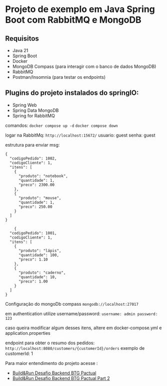 # Projeto de exemplo em Java Spring Boot com RabbitMQ e MongoDB

## Requisitos
- Java 21
- Spring Boot
- Docker
- MongoDB Compass (para interagir com o banco de dados MongoDB)
- RabbitMQ
- Postman/Insomnia (para testar os endpoints)

## Plugins do projeto instalados do springIO:
- Spring Web
- Spring Data MongoDB
- Spring for RabbitMQ


comandos:
    ``
        docker compose up -d
    ``
    ``
        docker compose down
    ``

logar na RabbitMq:
    ``
        http://localhost:15672/
    ``
    usuario: guest
    senha: guest

estrutura para enviar msg:
```
{
  "codigoPedido": 1002,
  "codigoCliente": 1,
  "itens": [
    {
      "produto": "notebook",
      "quantidade": 1,
      "preco": 2300.00
    },
    {
      "produto": "mouse",
      "quantidade": 1,
      "preco": 250.00
    }
  ] 
}
```
```
    {
  "codigoPedido": 1001,
  "codigoCliente": 1,
  "itens": [
    {
      "produto": "lápis",
      "quantidade": 100,
      "preco": 1.10
    },
    {
      "produto": "caderno",
      "quantidade": 10,
      "preco": 1.00
    }
  ] 
}
```

Configuração do mongoDb compass
    ``
        mongodb://localhost:27017
    ``

em authentication utilize username/password:
    ```
        username: admin
        password: 123
    ```

caso queira modificar algum desses itens, altere em docker-compose.yml e application.properties

endpoint para obter o resumo dos pedidos:
    ``
        http://localhost:8080/customers/{customerId}/orders
    ``
exemplo de customerId: 1

Para maior entendimento do projeto acesse :
- [Build&Run Desafio Backend BTG Pactual](https://www.youtube.com/watch?v=e_WgAB0Th_I&t=11s)
- [Build&Run Desafio Backend BTG Pactual Part 2](https://www.youtube.com/watch?v=tL53Pk4gu-g)